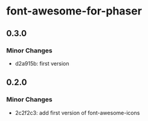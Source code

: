 # font-awesome-for-phaser

## 0.3.0

### Minor Changes

- d2a915b: first version

## 0.2.0

### Minor Changes

- 2c2f2c3: add first version of font-awesome-icons
